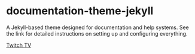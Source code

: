 # documentation-theme-jekyll
A Jekyll-based theme designed for documentation and help systems. See the link for detailed instructions on setting up and configuring everything.

[Twitch TV](https://www.twitch.tv/mozzletoff)
